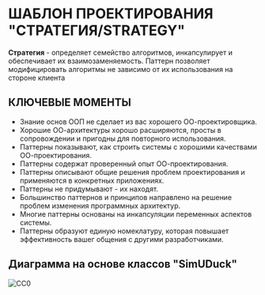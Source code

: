 ШАБЛОН ПРОЕКТИРОВАНИЯ "СТРАТЕГИЯ/STRATEGY"
==========================================
**Стратегия** - определяет семейство алгоритмов, инкапсулирует и обеспечивает их взаимозаменяемость. 
Паттерн позволяет модифицировать алгоритмы не зависимо от их использования на стороне клиента

КЛЮЧЕВЫЕ МОМЕНТЫ
----------------
- Знание основ ООП не сделает из вас хорошего ОО-проектировщика.
- Хорошие ОО-архитектуры хорошо расширяются, просты в сопровождении и пригодны для повторного использования.
- Паттерны показывают, как строить системы с хорошими качествами ОО-проектирования.
- Паттерны содержат проверенный опыт ОО-проектирования.
- Паттерны описывают общие решения проблем проектирования и применяются в конкретных приложениях.
- Паттерны не придумывают - их находят.
- Большинство паттернов и принципов направлено на решение проблем изменения программных архитектур.
- Многие паттерны основаны на инкапсуляции переменных аспектов системы.
- Паттерны образуют единую номеклатуру, которая повышает эффективность вашег общения с другими разработчиками.

Диаграмма на основе классов "SimUDuck"
--------------------------------------
![CC0](https://github.com/Panchenko-Vlad/java-lessons/blob/master/LessonsJavaSE/src/HeadFirst/Strategy_1/Screenshots/strategy.png)